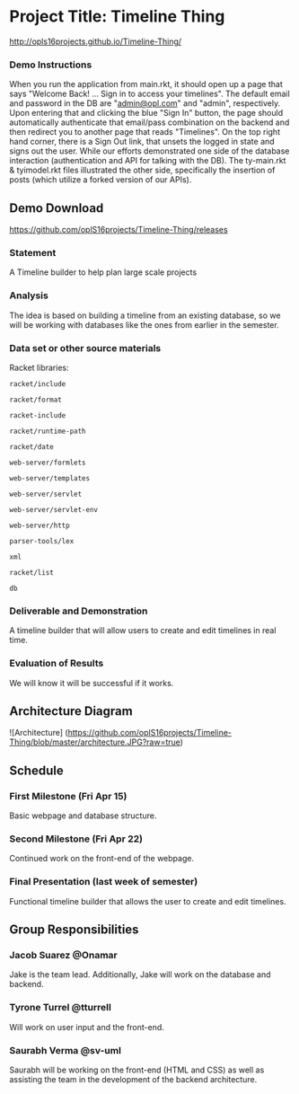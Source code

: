 # Project Title: Timeline Thing
http://opls16projects.github.io/Timeline-Thing/

### Demo Instructions
When you run the application from main.rkt, it should open up a page that says "Welcome Back! ... Sign in to access your timelines". The default email and password in the DB are "admin@opl.com" and "admin", respectively. Upon entering that and clicking the blue "Sign In" button, the page should automatically authenticate that email/pass combination on the backend and then redirect you to another page that reads "Timelines". On the top right hand corner, there is a Sign Out link, that unsets the logged in state and signs out the user. While our efforts demonstrated one side of the database interaction (authentication and API for talking with the DB). The ty-main.rkt & tyimodel.rkt files illustrated the other side, specifically the insertion of posts (which utilize a forked version of our APIs).

## Demo Download
https://github.com/oplS16projects/Timeline-Thing/releases

### Statement
A Timeline builder to help plan large scale projects

### Analysis
The idea is based on building a timeline from an existing database, so we will be working with databases like the ones from earlier in the semester.

### Data set or other source materials
Racket libraries:

`racket/include`

`racket/format`

`racket-include`

`racket/runtime-path`
  
`racket/date`

`web-server/formlets`

`web-server/templates`

`web-server/servlet`

`web-server/servlet-env`

`web-server/http`

`parser-tools/lex`

`xml`

`racket/list`

`db`

### Deliverable and Demonstration
A timeline builder that will allow users to create and edit timelines in real time.

### Evaluation of Results
We will know it will be successful if it works.

## Architecture Diagram
![Architecture] (https://github.com/oplS16projects/Timeline-Thing/blob/master/architecture.JPG?raw=true)

## Schedule

### First Milestone (Fri Apr 15)
Basic webpage and database structure.

### Second Milestone (Fri Apr 22)
Continued work on the front-end of the webpage.

### Final Presentation (last week of semester)
Functional timeline builder that allows the user to create and edit timelines.

## Group Responsibilities

### Jacob Suarez @Onamar
Jake is the team lead. Additionally, Jake will work on the database and backend.

### Tyrone Turrel @tturrell
Will work on user input and the front-end.

### Saurabh Verma @sv-uml
Saurabh will be working on the front-end (HTML and CSS) as well as assisting the team in the development of the backend architecture.
